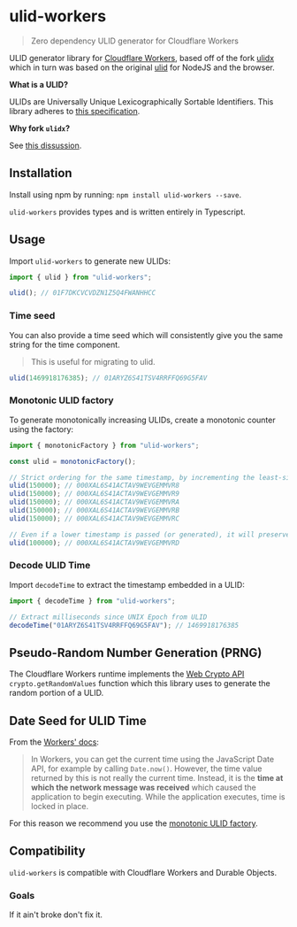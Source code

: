 # ulid-workers

> Zero dependency ULID generator for Cloudflare Workers

ULID generator library for [Cloudflare Workers](https://developers.cloudflare.com/workers/), based off of the fork [ulidx](https://github.com/perry-mitchell/ulidx) which in turn was based on the original [ulid](https://github.com/ulid/javascript) for NodeJS and the browser.

**What is a ULID?**

ULIDs are Universally Unique Lexicographically Sortable Identifiers. This library adheres to [this specification](https://github.com/ulid/spec).

**Why fork `ulidx`?** 

See [this dissussion](https://github.com/perry-mitchell/ulidx/pull/6#issuecomment-1003190116). 

## Installation

Install using npm by running: `npm install ulid-workers --save`.

`ulid-workers` provides types and is written entirely in Typescript.

## Usage

Import `ulid-workers` to generate new ULIDs:

```typescript
import { ulid } from "ulid-workers";

ulid(); // 01F7DKCVCVDZN1Z5Q4FWANHHCC
```

### Time seed

You can also provide a time seed which will consistently give you the same string for the time component.

> This is useful for migrating to ulid.

```typescript
ulid(1469918176385); // 01ARYZ6S41TSV4RRFFQ69G5FAV
```

### Monotonic ULID factory

To generate monotonically increasing ULIDs, create a monotonic counter using the factory:

```typescript
import { monotonicFactory } from "ulid-workers";

const ulid = monotonicFactory();

// Strict ordering for the same timestamp, by incrementing the least-significant random bit by 1
ulid(150000); // 000XAL6S41ACTAV9WEVGEMMVR8
ulid(150000); // 000XAL6S41ACTAV9WEVGEMMVR9
ulid(150000); // 000XAL6S41ACTAV9WEVGEMMVRA
ulid(150000); // 000XAL6S41ACTAV9WEVGEMMVRB
ulid(150000); // 000XAL6S41ACTAV9WEVGEMMVRC

// Even if a lower timestamp is passed (or generated), it will preserve sort order
ulid(100000); // 000XAL6S41ACTAV9WEVGEMMVRD
```

### Decode ULID Time

Import `decodeTime` to extract the timestamp embedded in a ULID:

```typescript
import { decodeTime } from "ulid-workers";

// Extract milliseconds since UNIX Epoch from ULID
decodeTime("01ARYZ6S41TSV4RRFFQ69G5FAV"); // 1469918176385
```

## Pseudo-Random Number Generation (PRNG)

The Cloudflare Workers runtime implements the [Web Crypto API](https://developers.cloudflare.com/workers/runtime-apis/web-crypto) `crypto.getRandomValues` function which this library uses to generate the random portion of a ULID.

## Date Seed for ULID Time

From the [Workers' docs](https://developers.cloudflare.com/workers/learning/security-model#step-1-disallow-timers-and-multi-threading):

> In Workers, you can get the current time using the JavaScript Date API, for example by calling `Date.now()`. However, the time value returned by this is not really the current time. Instead, it is the **time at which the network message was received** which caused the application to begin executing. While the application executes, time is locked in place.

For this reason we recommend you use the [monotonic ULID factory](#monotonic-ulid-factory).

## Compatibility

`ulid-workers` is compatible with Cloudflare Workers and Durable Objects.

### Goals

If it ain't broke don't fix it.

